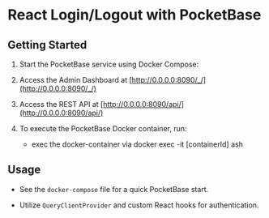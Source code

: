 # React Login/Logout with PocketBase

## Getting Started

1. Start the PocketBase service using Docker Compose:



2. Access the Admin Dashboard at [http://0.0.0.0:8090/_/](http://0.0.0.0:8090/_/)

3. Access the REST API at [http://0.0.0.0:8090/api/](http://0.0.0.0:8090/api/)

4. To execute the PocketBase Docker container, run:
    - exec the docker-container via docker exec -it [containerId] ash 

## Usage

- See the `docker-compose` file for a quick PocketBase start.

- Utilize `QueryClientProvider` and custom React hooks for authentication.

